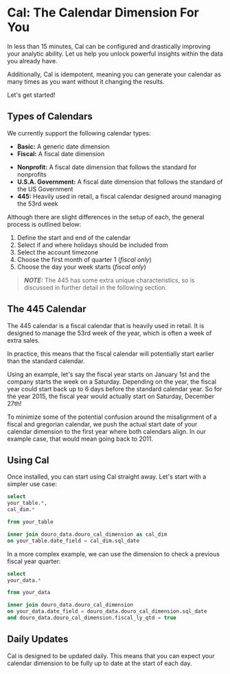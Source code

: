 # Cal: The Calendar Dimension For You

In less than 15 minutes, Cal can be configured and drastically improving your analytic ability. Let us help you unlock powerful insights within the data you already have.

Additionally, Cal is idempotent, meaning you can generate your calendar as many times as you want without it changing the results.

Let's get started!

## Types of Calendars

We currently support the following calendar types:

- **Basic:** A generic date dimension
- **Fiscal:** A fiscal date dimension
<!-- - ISO (A calendar dimension that follows the ISO 8601 standard) -->
- **Nonprofit:** A fiscal date dimension that follows the standard for nonprofits
- **U.S.A. Government:** A fiscal date dimension that follows the standard of the US Government
- **445:** Heavily used in retail, a fiscal calendar designed around managing the 53rd week

Although there are slight differences in the setup of each, the general process is outlined below:

1. Define the start and end of the calendar
2. Select if and where holidays should be included from
3. Select the account timezone
4. Choose the first month of quarter 1 (_fiscal only_)
5. Choose the day your week starts (_fiscal only_)

> **_NOTE:_** The 445 has some extra unique characteristics, so is discussed in further detail in the following section.

## The 445 Calendar

The 445 calendar is a fiscal calendar that is heavily used in retail. It is designed to manage the 53rd week of the year, which is often a week of extra sales.

In practice, this means that the fiscal calendar will potentially start earlier than the standard calendar.

Using an example, let's say the fiscal year starts on January 1st and the company starts the week on a Saturday. Depending on the year, the fiscal year could start back up to 6 days before the standard calendar year. So for the year 2015, the fiscal year would actually start on Saturday, December 27th!

To minimize some of the potential confusion around the misalignment of a fiscal and gregorian calendar, we push the actual start date of your calendar dimension to the first year where both calendars align. In our example case, that would mean going back to 2011.

## Using Cal

Once installed, you can start using Cal straight away. Let's start with a simpler use case:

```sql
select
your_table.*,
cal_dim.*

from your_table

inner join douro_data.douro_cal_dimension as cal_dim
on your_table.date_field = cal_dim.sql_date
```

In a more complex example, we can use the dimension to check a previous fiscal year quarter:

```sql
select
your_data.*

from your_data

inner join douro_data.douro_cal_dimension
on your_data.date_field = douro_data.douro_cal_dimension.sql_date
and douro_data.douro_cal_dimension.fiscal_ly_qtd = true
```

## Daily Updates

Cal is designed to be updated daily. This means that you can expect your calendar dimension to be fully up to date at the start of each day.
